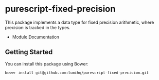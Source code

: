 # purescript-fixed-precision

This package implements a data type for fixed precision arithmetic,
where precision is tracked in the types.

- [Module Documentation](generated-docs/Data/Fixed.md)

## Getting Started

You can install this package using Bower:

```
bower install git@github.com:lumihq/purescript-fixed-precision.git
```
